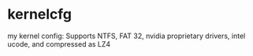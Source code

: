 # kernelcfg
my kernel config:
Supports NTFS, FAT 32, nvidia proprietary drivers, intel ucode, and compressed as LZ4
